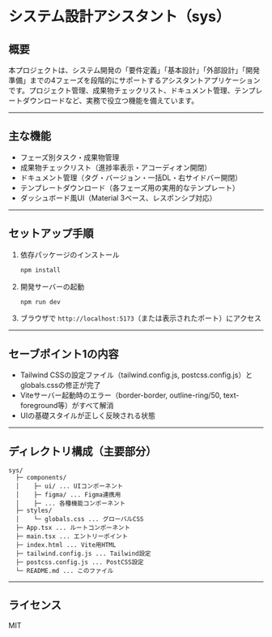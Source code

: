 # システム設計アシスタント（sys）

## 概要

本プロジェクトは、システム開発の「要件定義」「基本設計」「外部設計」「開発準備」までの4フェーズを段階的にサポートするアシスタントアプリケーションです。プロジェクト管理、成果物チェックリスト、ドキュメント管理、テンプレートダウンロードなど、実務で役立つ機能を備えています。

---

## 主な機能

- フェーズ別タスク・成果物管理
- 成果物チェックリスト（進捗率表示・アコーディオン開閉）
- ドキュメント管理（タグ・バージョン・一括DL・右サイドバー開閉）
- テンプレートダウンロード（各フェーズ用の実用的なテンプレート）
- ダッシュボード風UI（Material 3ベース、レスポンシブ対応）

---

## セットアップ手順

1. 依存パッケージのインストール
   ```sh
   npm install
   ```
2. 開発サーバーの起動
   ```sh
   npm run dev
   ```
3. ブラウザで `http://localhost:5173`（または表示されたポート）にアクセス

---

## セーブポイント1の内容
- Tailwind CSSの設定ファイル（tailwind.config.js, postcss.config.js）とglobals.cssの修正が完了
- Viteサーバー起動時のエラー（border-border, outline-ring/50, text-foreground等）がすべて解消
- UIの基礎スタイルが正しく反映される状態

---

## ディレクトリ構成（主要部分）

```
sys/
  ├─ components/
  │    ├─ ui/ ... UIコンポーネント
  │    ├─ figma/ ... Figma連携用
  │    ├─ ... 各種機能コンポーネント
  ├─ styles/
  │    └─ globals.css ... グローバルCSS
  ├─ App.tsx ... ルートコンポーネント
  ├─ main.tsx ... エントリーポイント
  ├─ index.html ... Vite用HTML
  ├─ tailwind.config.js ... Tailwind設定
  ├─ postcss.config.js ... PostCSS設定
  └─ README.md ... このファイル
```

---

## ライセンス

MIT
